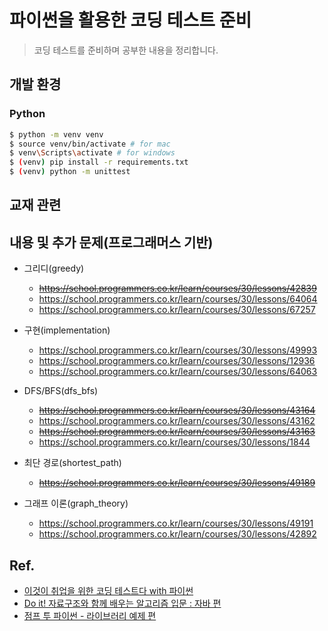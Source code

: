 # 파이썬을 활용한 코딩 테스트 준비

> 코딩 테스트를 준비하며 공부한 내용을 정리합니다.

## 개발 환경


### Python

```bash
$ python -m venv venv
$ source venv/bin/activate # for mac
$ venv\Scripts\activate # for windows
$ (venv) pip install -r requirements.txt
$ (venv) python -m unittest
```

## 교재 관련

## 내용 및 추가 문제(프로그래머스 기반)

- 그리디(greedy)

  - ~~https://school.programmers.co.kr/learn/courses/30/lessons/42839~~
  - https://school.programmers.co.kr/learn/courses/30/lessons/64064
  - https://school.programmers.co.kr/learn/courses/30/lessons/67257

- 구현(implementation)

  - https://school.programmers.co.kr/learn/courses/30/lessons/49993
  - https://school.programmers.co.kr/learn/courses/30/lessons/12936
  - https://school.programmers.co.kr/learn/courses/30/lessons/64063

- DFS/BFS(dfs_bfs)

  - ~~https://school.programmers.co.kr/learn/courses/30/lessons/43164~~
  - https://school.programmers.co.kr/learn/courses/30/lessons/43162
  - ~~https://school.programmers.co.kr/learn/courses/30/lessons/43163~~
  - https://school.programmers.co.kr/learn/courses/30/lessons/1844

- 최단 경로(shortest_path)

  - ~~https://school.programmers.co.kr/learn/courses/30/lessons/49189~~

- 그래프 이론(graph_theory)
  - https://school.programmers.co.kr/learn/courses/30/lessons/49191
  - https://school.programmers.co.kr/learn/courses/30/lessons/42892

## Ref.

- [이것이 취업을 위한 코딩 테스트다 with 파이썬](https://www.aladin.co.kr/shop/wproduct.aspx?ItemId=247882118)
- [Do it! 자료구조와 함께 배우는 알고리즘 입문 : 자바 편](https://www.aladin.co.kr/shop/wproduct.aspx?ItemId=294229806)
- [점프 투 파이썬 - 라이브러리 예제 편](https://wikidocs.net/book/5445)
